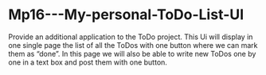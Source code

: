 # Mp16---My-personal-ToDo-List-UI
Provide an additional application to the ToDo project. This Ui will display in one single page the list of all the ToDos with one button where we can mark them as “done”. In this page we will also be able to write new ToDos one by one in a text box and post them with one button.
